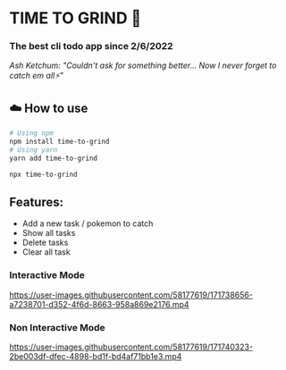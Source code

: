 # TIME TO GRIND 💪
### The best cli todo app since 2/6/2022
*Ash Ketchum: "Couldn't ask for something better... Now I never forget to catch em all⚡"*

## :cloud: How to use

```sh
# Using npm
npm install time-to-grind
# Using yarn
yarn add time-to-grind

npx time-to-grind
```

## Features:
* Add a new task / pokemon to catch
* Show all tasks
* Delete tasks
* Clear all task

### Interactive Mode

https://user-images.githubusercontent.com/58177619/171738656-a7238701-d352-4f6d-8663-958a869e2176.mp4

### Non Interactive Mode

https://user-images.githubusercontent.com/58177619/171740323-2be003df-dfec-4898-bd1f-bd4af71bb1e3.mp4

